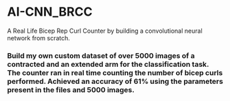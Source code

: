 # AI-CNN_BRCC
A Real Life Bicep Rep Curl Counter by building a convolutional neural network from scratch. 

### Build my own custom dataset of over 5000 images of a contracted and an extended arm for the classification task. The counter ran in real time counting the number of bicep curls performed. Achieved an accuracy of 61% using the parameters present in the files and 5000 images. 

